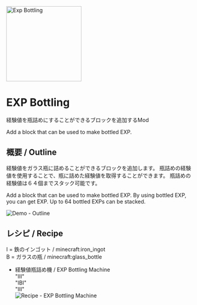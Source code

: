 <img src="https://app.box.com/shared/static/nkf60gaxe5frw4vv4q99888mkhovpnp2.png" width="200" alt="Exp Bottling"/>

# EXP Bottling
経験値を瓶詰めにすることができるブロックを追加するMod

Add a block that can be used to make bottled EXP.

## 概要 / Outline
経験値をガラス瓶に詰めることができるブロックを追加します。
瓶詰めの経験値を使用することで、瓶に詰めた経験値を取得することができます。
瓶詰めの経験値は６４個までスタック可能です。

Add a block that can be used to make bottled EXP.
By using bottled EXP, you can get EXP.
Up to 64 bottled EXPs can be stacked.

<img src="https://app.box.com/shared/static/i9ta93cufusw715quaie0utf61ug9tqw.gif" alt="Demo - Outline" />

## レシピ / Recipe
I = 鉄のインゴット / minecraft:iron_ingot<br>
B = ガラスの瓶 / minecraft:glass_bottle

- 経験値瓶詰め機 / EXP Bottling Machine<br>
  "III"<br>
  "IBI"<br>
  "III"<br>
  <img src="https://app.box.com/shared/static/bha40tcehsbgl82m74hs0b1ymnsbooev.png" alt="Recipe - EXP Bottling Machine">

